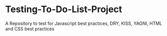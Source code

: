# Testing-To-Do-List-Project

A Repository to test for Javascript best practices, DRY, KISS, YAGNI, HTML and CSS best practices